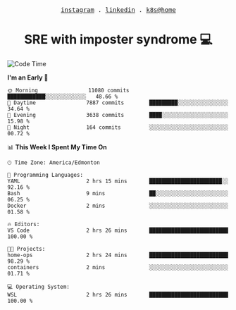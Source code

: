 <p align="center">
  <samp>
    <a href="https://www.instagram.com/lildrunkensmurf/">instagram</a> .
    <a href="https://www.linkedin.com/in/joryirving/">linkedin</a> .
    <a href="https://github.com/joryirving/home-ops">k8s@home</a>
  </samp>
</p>

<h1 align="center">
  SRE with imposter syndrome 💻
</h1>

<!--START_SECTION:waka-->
![Code Time](http://img.shields.io/badge/Code%20Time-176%20hrs%2054%20mins-blue)

**I'm an Early 🐤** 

```text
🌞 Morning                11080 commits       ████████████░░░░░░░░░░░░░   48.66 % 
🌆 Daytime                7887 commits        █████████░░░░░░░░░░░░░░░░   34.64 % 
🌃 Evening                3638 commits        ████░░░░░░░░░░░░░░░░░░░░░   15.98 % 
🌙 Night                  164 commits         ░░░░░░░░░░░░░░░░░░░░░░░░░   00.72 % 
```


📊 **This Week I Spent My Time On** 

```text
🕑︎ Time Zone: America/Edmonton

💬 Programming Languages: 
YAML                     2 hrs 15 mins       ███████████████████████░░   92.16 % 
Bash                     9 mins              ██░░░░░░░░░░░░░░░░░░░░░░░   06.25 % 
Docker                   2 mins              ░░░░░░░░░░░░░░░░░░░░░░░░░   01.58 % 

🔥 Editors: 
VS Code                  2 hrs 26 mins       █████████████████████████   100.00 % 

🐱‍💻 Projects: 
home-ops                 2 hrs 24 mins       █████████████████████████   98.29 % 
containers               2 mins              ░░░░░░░░░░░░░░░░░░░░░░░░░   01.71 % 

💻 Operating System: 
WSL                      2 hrs 26 mins       █████████████████████████   100.00 % 
```


<!--END_SECTION:waka-->
